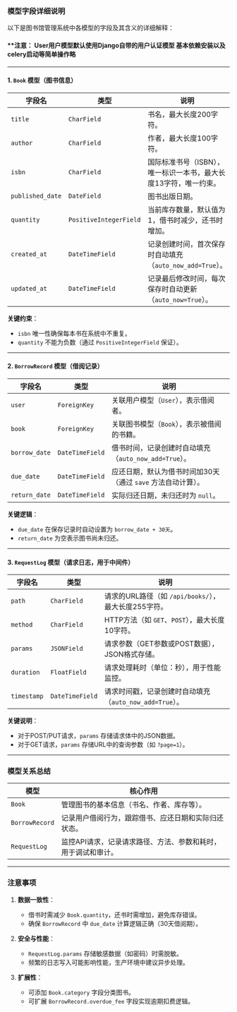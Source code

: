 ### 模型字段详细说明

以下是图书馆管理系统中各模型的字段及其含义的详细解释：

#### **注意： User用户模型默认使用Django自带的用户认证模型   基本依赖安装以及celery启动等简单操作略

---

#### **1. `Book` 模型（图书信息）**
| 字段名            | 类型              | 说明                                                                 |
|--------------------|-------------------|----------------------------------------------------------------------|
| `title`            | `CharField`       | 书名，最大长度200字符。                                             |
| `author`           | `CharField`       | 作者，最大长度100字符。                                             |
| `isbn`             | `CharField`       | 国际标准书号（ISBN），唯一标识一本书，最大长度13字符，唯一约束。    |
| `published_date`   | `DateField`       | 图书出版日期。                                                      |
| `quantity`         | `PositiveIntegerField` | 当前库存数量，默认值为1，借书时减少，还书时增加。               |
| `created_at`       | `DateTimeField`   | 记录创建时间，首次保存时自动填充（`auto_now_add=True`）。            |
| `updated_at`       | `DateTimeField`   | 记录最后修改时间，每次保存时自动更新（`auto_now=True`）。            |

**关键约束**：
- `isbn` 唯一性确保每本书在系统中不重复。
- `quantity` 不能为负数（通过 `PositiveIntegerField` 保证）。

---

#### **2. `BorrowRecord` 模型（借阅记录）**
| 字段名            | 类型              | 说明                                                                 |
|--------------------|-------------------|----------------------------------------------------------------------|
| `user`             | `ForeignKey`      | 关联用户模型（`User`），表示借阅者。                                |
| `book`             | `ForeignKey`      | 关联图书模型（`Book`），表示被借阅的书籍。                          |
| `borrow_date`      | `DateTimeField`   | 借书时间，记录创建时自动填充（`auto_now_add=True`）。               |
| `due_date`         | `DateTimeField`   | 应还日期，默认为借书时间加30天（通过 `save` 方法自动计算）。         |
| `return_date`      | `DateTimeField`   | 实际归还日期，未归还时为 `null`。                                   |

**关键逻辑**：
- `due_date` 在保存记录时自动设置为 `borrow_date + 30天`。
- `return_date` 为空表示图书尚未归还。

---

#### **3. `RequestLog` 模型（请求日志，用于中间件）**
| 字段名            | 类型              | 说明                                                                 |
|--------------------|-------------------|----------------------------------------------------------------------|
| `path`             | `CharField`       | 请求的URL路径（如 `/api/books/`），最大长度255字符。                |
| `method`           | `CharField`       | HTTP方法（如 `GET`、`POST`），最大长度10字符。                      |
| `params`           | `JSONField`       | 请求参数（GET参数或POST数据），JSON格式存储。                       |
| `duration`         | `FloatField`      | 请求处理耗时（单位：秒），用于性能监控。                            |
| `timestamp`        | `DateTimeField`   | 请求时间戳，记录创建时自动填充（`auto_now_add=True`）。             |

**关键说明**：
- 对于POST/PUT请求，`params` 存储请求体中的JSON数据。
- 对于GET请求，`params` 存储URL中的查询参数（如 `?page=1`）。

---

### **模型关系总结**
| 模型           | 核心作用                                                                 |
|----------------|--------------------------------------------------------------------------|
| `Book`         | 管理图书的基本信息（书名、作者、库存等）。                               |
| `BorrowRecord` | 记录用户借阅行为，跟踪借书、应还日期和实际归还状态。                     |
| `RequestLog`   | 监控API请求，记录请求路径、方法、参数和耗时，用于调试和审计。            |

---

### **注意事项**
1. **数据一致性**：
   - 借书时需减少 `Book.quantity`，还书时需增加，避免库存错误。
   - 确保 `BorrowRecord` 中 `due_date` 计算逻辑正确（30天借阅期）。

2. **安全与性能**：
   - `RequestLog.params` 存储敏感数据（如密码）时需脱敏。
   - 频繁的日志写入可能影响性能，生产环境中建议异步处理。

3. **扩展性**：
   - 可添加 `Book.category` 字段分类图书。
   - 可扩展 `BorrowRecord.overdue_fee` 字段实现逾期扣费逻辑。

